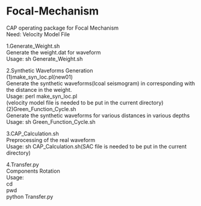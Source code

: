 # Focal-Mechanism

CAP operating package for Focal Mechanism  
Need: Velocity Model File

1.Generate_Weight.sh  
Generate the weight.dat for waveform  
Usage: sh Generate_Weight.sh

2.Synthetic Waveforms Generation  
  (1)make_syn_loc.pl(new01)  
  Generate the synthetic waveforms(lcoal seismogram) in corresponding with the distance in the weight.  
  Usage: perl make_syn_loc.pl <directory of weight.dat> <velocity model file name> <depth>  
    (velocity model file is needed to be put in the current directory)  
  (2)Green_Function_Cycle.sh  
  Generate the synthetic waveforms for various distances in various depths  
  Usage: sh Green_Function_Cycle.sh  

3.CAP_Calculation.sh  
Preprocessing of the real waveform  
Usage: sh CAP_Calculation.sh(SAC file is needed to be put in the current directory)  

4.Transfer.py  
Components Rotation  
Usage:   
cd <current directory of SAC file>  
pwd  
python Transfer.py <directory of pwd>  
